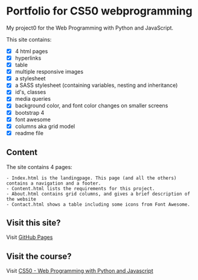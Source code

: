 # Portfolio for CS50 webprogramming

My project0 for the Web Programming with Python and JavaScript.

This site contains:
- [x] 4 html pages
- [x] hyperlinks
- [x] table
- [x] multiple responsive images
- [x] a stylesheet
- [x] a SASS stylesheet (containing variables, nesting and inheritance)
- [x] id's, classes
- [x] media queries
- [x] background color, and font color changes on smaller screens
- [x] bootstrap 4
- [x] font awesome
- [x] columns aka grid model
- [x] readme file

## Content
The site contains 4 pages:
```
- Index.html is the landingpage. This page (and all the others) contains a navigation and a footer.
- Content.html lists the requirements for this project.
- About.html contains grid columns, and gives a brief description of the website
- Contact.html shows a table including some icons from Font Awesome.
```

## Visit this site?
Visit [GitHub Pages](https://pdkorf.github.io/paulProject0/)

## Visit the course?
Visit [CS50 - Web Programming with Python and Javascript](https://www.edx.org/course/cs50s-web-programming-with-python-and-javascript)
